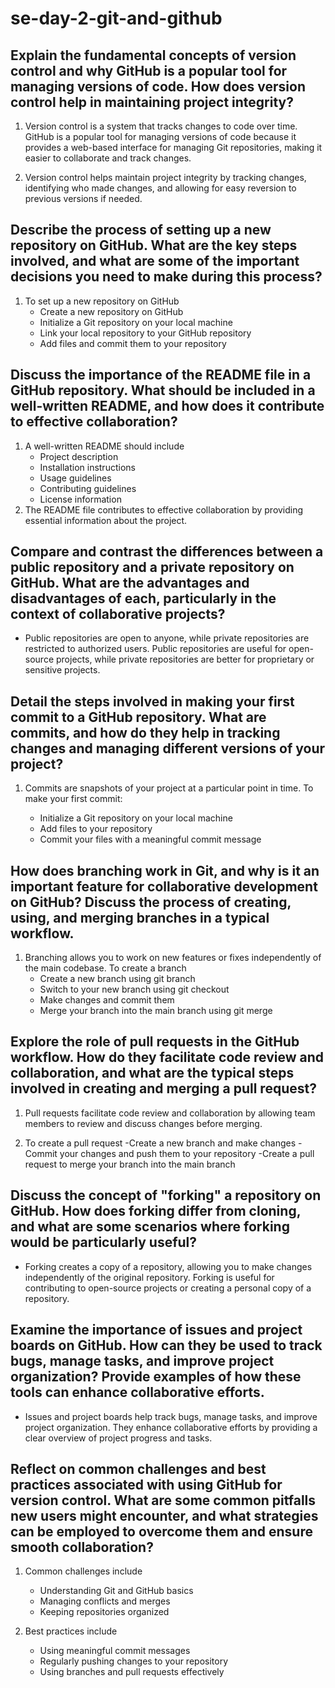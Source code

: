 # se-day-2-git-and-github
## Explain the fundamental concepts of version control and why GitHub is a popular tool for managing versions of code. How does version control help in maintaining project integrity?

1. Version control is a system that tracks changes to code over time. GitHub is a popular tool for managing versions of code because it provides a web-based interface for managing Git repositories, making it easier to collaborate and track changes.

2. Version control helps maintain project integrity by tracking changes, identifying who made changes, and allowing for easy reversion to previous versions if needed.

## Describe the process of setting up a new repository on GitHub. What are the key steps involved, and what are some of the important decisions you need to make during this process?

1. To set up a new repository on GitHub
    - Create a new repository on GitHub
    - Initialize a Git repository on your local machine
    - Link your local repository to your GitHub repository
    - Add files and commit them to your repository

## Discuss the importance of the README file in a GitHub repository. What should be included in a well-written README, and how does it contribute to effective collaboration?

1. A well-written README should include
    - Project description
    - Installation instructions
    - Usage guidelines
    - Contributing guidelines
    - License information
2. The README file contributes to effective collaboration by providing essential information about the project.

## Compare and contrast the differences between a public repository and a private repository on GitHub. What are the advantages and disadvantages of each, particularly in the context of collaborative projects?

   - Public repositories are open to anyone, while private repositories are restricted to authorized users. Public repositories are useful for open-source projects, while private 
     repositories are better for proprietary or sensitive projects.

## Detail the steps involved in making your first commit to a GitHub repository. What are commits, and how do they help in tracking changes and managing different versions of your project?

1. Commits are snapshots of your project at a particular point in time. To make your first commit:

   - Initialize a Git repository on your local machine
   - Add files to your repository
   - Commit your files with a meaningful commit message

## How does branching work in Git, and why is it an important feature for collaborative development on GitHub? Discuss the process of creating, using, and merging branches in a typical workflow.

1. Branching allows you to work on new features or fixes independently of the main codebase. To create a branch
   - Create a new branch using git branch
   - Switch to your new branch using git checkout
   - Make changes and commit them
   - Merge your branch into the main branch using git merge

## Explore the role of pull requests in the GitHub workflow. How do they facilitate code review and collaboration, and what are the typical steps involved in creating and merging a pull request?

1. Pull requests facilitate code review and collaboration by allowing team members to review and discuss changes before merging. 

2. To create a pull request
   -Create a new branch and make changes
   -Commit your changes and push them to your repository
   -Create a pull request to merge your branch into the main branch

## Discuss the concept of "forking" a repository on GitHub. How does forking differ from cloning, and what are some scenarios where forking would be particularly useful?

  - Forking creates a copy of a repository, allowing you to make changes independently of the original repository. Forking is useful for contributing to open-source projects or creating 
    a personal copy of a repository.

## Examine the importance of issues and project boards on GitHub. How can they be used to track bugs, manage tasks, and improve project organization? Provide examples of how these tools can enhance collaborative efforts.

  - Issues and project boards help track bugs, manage tasks, and improve project organization. They enhance collaborative efforts by providing a clear overview of project progress and 
    tasks.

## Reflect on common challenges and best practices associated with using GitHub for version control. What are some common pitfalls new users might encounter, and what strategies can be employed to overcome them and ensure smooth collaboration?

1. Common challenges include
   - Understanding Git and GitHub basics
   - Managing conflicts and merges
   - Keeping repositories organized

3. Best practices include
   
   - Using meaningful commit messages
   - Regularly pushing changes to your repository
   - Using branches and pull requests effectively

